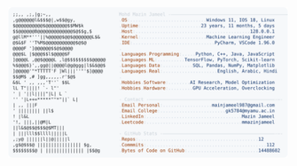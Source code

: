 <picture>
  <source srcset="https://raw.githubusercontent.com/mmazinjameel/mmazinjameel/main/dark_mode.svg?v=1760134172" media="(prefers-color-scheme: dark)">
  <img src="https://raw.githubusercontent.com/mmazinjameel/mmazinjameel/main/light_mode.svg?v=1760134172">
</picture>
